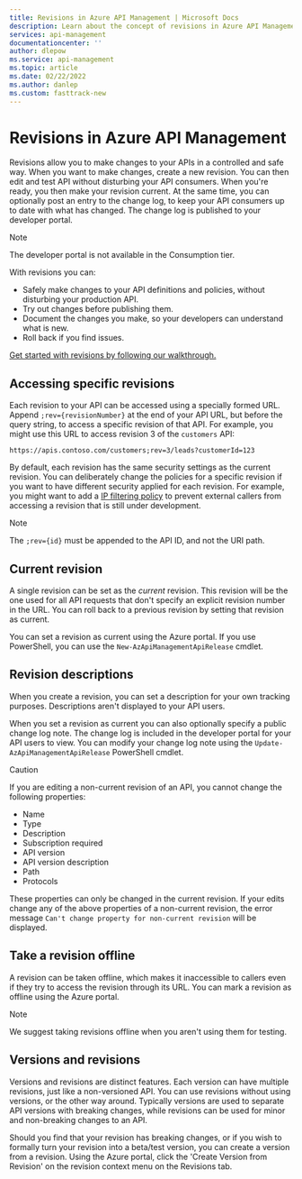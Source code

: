 ```yaml
---
title: Revisions in Azure API Management | Microsoft Docs
description: Learn about the concept of revisions in Azure API Management.
services: api-management
documentationcenter: ''
author: dlepow
ms.service: api-management
ms.topic: article
ms.date: 02/22/2022
ms.author: danlep
ms.custom: fasttrack-new
---
```

# Revisions in Azure API Management

Revisions allow you to make changes to your APIs in a controlled and safe way. When you want to make changes, create a new revision. You can then edit and test API without disturbing your API consumers. When you're ready, you then make your revision current. At the same time, you can optionally post an entry to the change log, to keep your API consumers up to date with what has changed. The change log is published to your developer portal.

> [!NOTE]
> The developer portal is not available in the Consumption tier.

With revisions you can:

- Safely make changes to your API definitions and policies, without disturbing your production API.
- Try out changes before publishing them.
- Document the changes you make, so your developers can understand what is new.
- Roll back if you find issues.

[Get started with revisions by following our walkthrough.](./api-management-get-started-revise-api.md)

## Accessing specific revisions

Each revision to your API can be accessed using a specially formed URL. Append `;rev={revisionNumber}` at the end of your API URL, but before the query string, to access a specific revision of that API. For example, you might use this URL to access revision 3 of the `customers` API:

`https://apis.contoso.com/customers;rev=3/leads?customerId=123`

By default, each revision has the same security settings as the current revision. You can deliberately change the policies for a specific revision if you want to have different security applied for each revision. For example, you might want to add a [IP filtering policy](ip-filter-policy.md) to prevent external callers from accessing a revision that is still under development.

> [!NOTE]
> The `;rev={id}` must be appended to the API ID, and not the URI path.

## Current revision

A single revision can be set as the *current* revision. This revision will be the one used for all API requests that don't specify an explicit revision number in the URL. You can roll back to a previous revision by setting that revision as current.

You can set a revision as current using the Azure portal. If you use PowerShell, you can use the `New-AzApiManagementApiRelease` cmdlet.

## Revision descriptions

When you create a revision, you can set a description for your own tracking purposes. Descriptions aren't displayed to your API users.

When you set a revision as current you can also optionally specify a public change log note. The change log is included in the developer portal for your API users to view. You can modify your change log note using the `Update-AzApiManagementApiRelease` PowerShell cmdlet.

> [!CAUTION]
> If you are editing a non-current revision of an API, you cannot change the following properties:
>
> * Name
> * Type
> * Description
> * Subscription required
> * API version
> * API version description
> * Path
> * Protocols
>
> These properties can only be changed in the current revision.  If your edits change any of the above 
> properties of a non-current revision, the error message `Can't change property for non-current revision` will be displayed.

## Take a revision offline

A revision can be taken offline, which makes it inaccessible to callers even if they try to access the revision through its URL. You can mark a revision as offline using the Azure portal.

> [!NOTE]
> We suggest taking revisions offline when you aren't using them for testing.

## Versions and revisions

Versions and revisions are distinct features. Each version can have multiple revisions, just like a non-versioned API. You can use revisions without using versions, or the other way around. Typically versions are used to separate API versions with breaking changes, while revisions can be used for minor and non-breaking changes to an API.

Should you find that your revision has breaking changes, or if you wish to formally turn your revision into a beta/test version, you can create a version from a revision. Using the Azure portal, click the 'Create Version from Revision' on the revision context menu on the Revisions tab.
